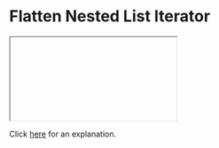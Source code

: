 # Flatten Nested List Iterator 

<iframe></iframe>

Click [here](Explanation.md) for an explanation.

